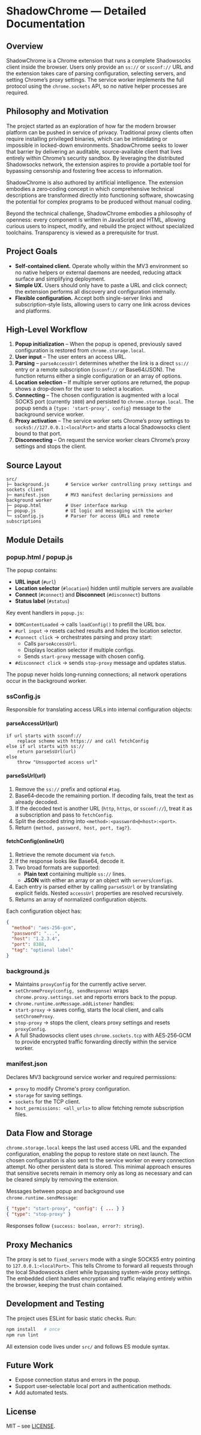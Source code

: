 # ShadowChrome — Detailed Documentation

## Overview
ShadowChrome is a Chrome extension that runs a complete Shadowsocks client inside the browser. Users only provide an `ss://` or `ssconf://` URL and the extension takes care of parsing configuration, selecting servers, and setting Chrome’s proxy settings. The service worker implements the full protocol using the `chrome.sockets` API, so no native helper processes are required.

## Philosophy and Motivation
The project started as an exploration of how far the modern browser platform can be pushed in service of privacy. Traditional proxy clients often require installing privileged binaries, which can be intimidating or impossible in locked-down environments. ShadowChrome seeks to lower that barrier by delivering an auditable, source-available client that lives entirely within Chrome’s security sandbox. By leveraging the distributed Shadowsocks network, the extension aspires to provide a portable tool for bypassing censorship and fostering free access to information.

ShadowChrome is also authored by artificial intelligence. The extension embodies a zero‑coding concept in which comprehensive technical descriptions are transformed directly into functioning software, showcasing the potential for complex programs to be produced without manual coding.

Beyond the technical challenge, ShadowChrome embodies a philosophy of openness: every component is written in JavaScript and HTML, allowing curious users to inspect, modify, and rebuild the project without specialized toolchains. Transparency is viewed as a prerequisite for trust.

## Project Goals
- **Self-contained client.** Operate wholly within the MV3 environment so no native helpers or external daemons are needed, reducing attack surface and simplifying deployment.
- **Simple UX.** Users should only have to paste a URL and click connect; the extension performs all discovery and configuration internally.
- **Flexible configuration.** Accept both single-server links and subscription-style lists, allowing users to carry one link across devices and platforms.

## High-Level Workflow
1. **Popup initialization** – When the popup is opened, previously saved configuration is restored from `chrome.storage.local`.
2. **User input** – The user enters an access URL.
3. **Parsing** – `parseAccessUrl` determines whether the link is a direct `ss://` entry or a remote subscription (`ssconf://` or Base64/JSON). The function returns either a single configuration or an array of options.
4. **Location selection** – If multiple server options are returned, the popup shows a drop‑down for the user to select a location.
5. **Connecting** – The chosen configuration is augmented with a local SOCKS port (currently `1080`) and persisted to `chrome.storage.local`. The popup sends a `{type: 'start-proxy', config}` message to the background service worker.
6. **Proxy activation** – The service worker sets Chrome’s proxy settings to `socks5://127.0.0.1:<localPort>` and starts a local Shadowsocks client bound to that port.
7. **Disconnecting** – On request the service worker clears Chrome’s proxy settings and stops the client.

## Source Layout
```text
src/
├─ background.js      # Service worker controlling proxy settings and sockets client
├─ manifest.json      # MV3 manifest declaring permissions and background worker
├─ popup.html         # User interface markup
├─ popup.js           # UI logic and messaging with the worker
└─ ssConfig.js        # Parser for access URLs and remote subscriptions
```

## Module Details

### popup.html / popup.js
The popup contains:
- **URL input** (`#url`)
- **Location selector** (`#location`) hidden until multiple servers are available
- **Connect** (`#connect`) and **Disconnect** (`#disconnect`) buttons
- **Status label** (`#status`)

Key event handlers in `popup.js`:
- `DOMContentLoaded` → calls `loadConfig()` to prefill the URL box.
- `#url input` → resets cached results and hides the location selector.
- `#connect click` → orchestrates parsing and proxy start:
  - Calls `parseAccessUrl`.
  - Displays location selector if multiple configs.
  - Sends `start-proxy` message with chosen config.
- `#disconnect click` → sends `stop-proxy` message and updates status.

The popup never holds long‑running connections; all network operations occur in the background worker.

### ssConfig.js
Responsible for translating access URLs into internal configuration objects:

#### parseAccessUrl(url)
```text
if url starts with ssconf://
    replace scheme with https:// and call fetchConfig
else if url starts with ss://
    return parseSsUrl(url)
else
    throw "Unsupported access url"
```

#### parseSsUrl(url)
1. Remove the `ss://` prefix and optional `#tag`.
2. Base64‑decode the remaining portion. If decoding fails, treat the text as already decoded.
3. If the decoded text is another URL (`http`, `https`, or `ssconf://`), treat it as a subscription and pass to `fetchConfig`.
4. Split the decoded string into `<method>:<password>@<host>:<port>`.
5. Return `{method, password, host, port, tag?}`.

#### fetchConfig(onlineUrl)
1. Retrieve the remote document via `fetch`.
2. If the response looks like Base64, decode it.
3. Two broad formats are supported:
   - **Plain text** containing multiple `ss://` lines.
   - **JSON** with either an array or an object with `servers`/`configs`.
4. Each entry is parsed either by calling `parseSsUrl` or by translating explicit fields. Nested `accessUrl` properties are resolved recursively.
5. Returns an array of normalized configuration objects.

Each configuration object has:
```json
{
  "method": "aes-256-gcm",
  "password": "...",
  "host": "1.2.3.4",
  "port": 8388,
  "tag": "optional label"
}
```

### background.js
- Maintains `proxyConfig` for the currently active server.
- `setChromeProxy(config, sendResponse)` wraps `chrome.proxy.settings.set` and reports errors back to the popup.
- `chrome.runtime.onMessage.addListener` handles:
- `start-proxy` → saves config, starts the local client, and calls `setChromeProxy`.
- `stop-proxy` → stops the client, clears proxy settings and resets `proxyConfig`.
- A full Shadowsocks client uses `chrome.sockets.tcp` with AES‑256‑GCM to provide encrypted traffic forwarding directly within the service worker.

### manifest.json
Declares MV3 background service worker and required permissions:
- `proxy` to modify Chrome's proxy configuration.
- `storage` for saving settings.
- `sockets` for the TCP client.
- `host_permissions: <all_urls>` to allow fetching remote subscription files.

## Data Flow and Storage
`chrome.storage.local` keeps the last used access URL and the expanded configuration, enabling the popup to restore state on next launch. The chosen configuration is also sent to the service worker on every connection attempt. No other persistent data is stored. This minimal approach ensures that sensitive secrets remain in memory only as long as necessary and can be cleared simply by removing the extension.

Messages between popup and background use `chrome.runtime.sendMessage`:
```json
{ "type": "start-proxy", "config": { ... } }
{ "type": "stop-proxy" }
```
Responses follow `{success: boolean, error?: string}`.

## Proxy Mechanics
The proxy is set to `fixed_servers` mode with a single SOCKS5 entry pointing to `127.0.0.1:<localPort>`. This tells Chrome to forward all requests through the local Shadowsocks client while bypassing system-wide proxy settings. The embedded client handles encryption and traffic relaying entirely within the browser, keeping the trust chain contained.

## Development and Testing
The project uses ESLint for basic static checks. Run:

```bash
npm install   # once
npm run lint
```

All extension code lives under `src/` and follows ES module syntax.

## Future Work
- Expose connection status and errors in the popup.
- Support user‑selectable local port and authentication methods.
- Add automated tests.

## License
MIT – see [LICENSE](../LICENSE).
